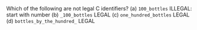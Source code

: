 Which of the following are not legal C identifiers? 
(a) `100_bottles`
	ILLEGAL: start with number
(b) `_100_bottles`
	LEGAL
(c) `one_hundred_bottles`
	LEGAL
(d) `bottles_by_the_hundred_`
	LEGAL
